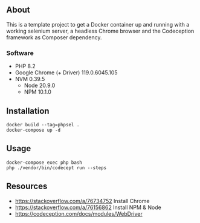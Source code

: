 
## About
This is a template project to get a Docker container up and running with a working selenium server, a headless Chrome 
browser and the Codeception framework as Composer dependency.

### Software
- PHP 8.2
- Google Chrome (+ Driver) 119.0.6045.105
- NVM 0.39.5
  - Node 20.9.0
  - NPM 10.1.0


## Installation
```shell
docker build --tag=phpsel .
docker-compose up -d
```

## Usage
```shell
docker-compose exec php bash
php ./vendor/bin/codecept run --steps
```

## Resources
- https://stackoverflow.com/a/76734752 Install Chrome
- https://stackoverflow.com/a/76156862 Install NPM & Node
- https://codeception.com/docs/modules/WebDriver
